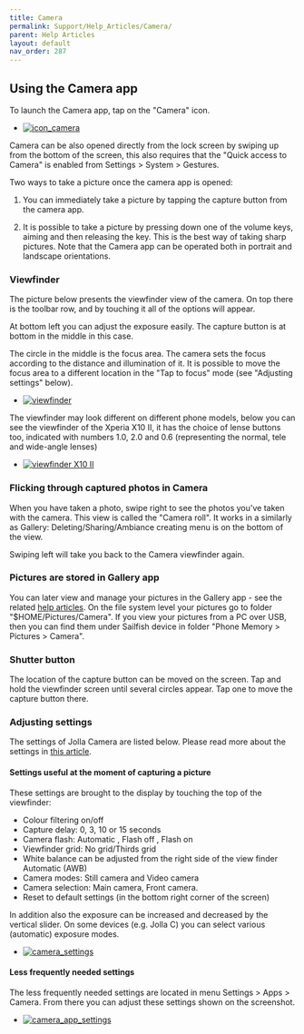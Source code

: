 ```yaml
---
title: Camera
permalink: Support/Help_Articles/Camera/
parent: Help Articles
layout: default
nav_order: 287
---
```


## Using the Camera app

To launch the Camera app, tap on the "Camera" icon.

<div class="flex-images" markdown="1">

* <a href="icon_camera.png" class="narrow-image"><img src="icon_camera.png" alt="icon_camera"></a>
  <span class="md_figcaption">
  </span>
</div>

Camera can be also opened directly from the lock screen by swiping up from the bottom of the screen, this also requires that the "Quick access to Camera" is enabled from Settings > System > Gestures.

Two ways to take a picture once the camera app is opened:

1. You can immediately take a picture by tapping the capture button from the camera app.

2. It is possible to take a picture by pressing down one of the volume keys, aiming and then releasing the key. This is the best way of taking sharp pictures.
Note that the Camera app can be operated both in portrait and landscape orientations.

### Viewfinder

The picture below presents the viewfinder view of the camera. On top there is the toolbar row, and by touching it all of the options will appear.

At bottom left you can adjust the exposure easily. The capture button is at bottom in the middle in this case.

The circle in the middle is the focus area. The camera sets the focus according to the distance and illumination of it. It is possible to move the focus area to a different location in the "Tap to focus" mode (see "Adjusting settings" below).

<div class="flex-images" markdown="1">

* <a href="viewfinder.png" class="narrow-image"><img src="viewfinder.png" alt="viewfinder"></a>
  <span class="md_figcaption">
  </span>
</div>

The viewfinder may look different on different phone models, below you can see the viewfinder of the Xperia X10 II, it has the choice of lense buttons too, indicated with numbers 1.0, 2.0 and 0.6 (representing the normal, tele and wide-angle lenses)

<div class="flex-images" markdown="1">

* <a href="viewfinder02.png" class="narrow-image"><img src="viewfinder02.png" alt="viewfinder X10 II"></a>
  <span class="md_figcaption">
  </span>
</div>


### Flicking through captured photos in Camera

When you have taken a photo, swipe right to see the photos you've taken with the camera. This view is called the "Camera roll". It works in a similarly as Gallery: Deleting/Sharing/Ambiance creating menu is on the bottom of the view.

Swiping left will take you back to the Camera viewfinder again.

### Pictures are stored in Gallery app

You can later view and manage your pictures in the Gallery app - see the related [help articles](https://jolla.zendesk.com/hc/en-us/sections/200326697). On the file system level your pictures go to folder "$HOME/Pictures/Camera". If you view your pictures from a PC over USB, then you can find them under Sailfish device in folder "Phone Memory > Pictures > Camera".

### Shutter button

The location of the capture button can be moved on the screen. Tap and hold the viewfinder screen until several circles appear. Tap one to move the capture button there.

### Adjusting settings

The settings of Jolla Camera are listed below. Please read more about the settings in [this article](https://jolla.zendesk.com/hc/en-us/articles/201440317).

#### Settings useful at the moment of capturing a picture

These settings are brought to the display by touching the top of the viewfinder:
* Colour filtering on/off
* Capture delay:  0,  3,  10 or  15 seconds
* Camera flash: Automatic , Flash off , Flash on 
* Viewfinder grid: No grid/Thirds grid 
* White balance can be adjusted from the right side of the view finder Automatic (AWB)
* Camera modes: Still camera  and Video camera 
* Camera selection:  Main camera,  Front camera.
* Reset to default settings (in the bottom right corner of the screen)

In addition also the exposure can be increased and decreased by the vertical slider. On some devices (e.g. Jolla C) you can select various (automatic) exposure modes.

<div class="flex-images" markdown="1">

* <a href="camera_settings.png" class="narrow-image"><img src="camera_settings.png" alt="camera_settings"></a>
  <span class="md_figcaption">
  </span>
</div>

#### Less frequently needed settings

The less frequently needed settings are located in menu Settings > Apps > Camera. From there you can adjust these settings shown on the screenshot.

<div class="flex-images" markdown="1">

* <a href="camera_app_settings.png" class="narrow-image"><img src="camera_app_settings.png" alt="camera_app_settings"></a>
  <span class="md_figcaption">
  </span>
</div>

